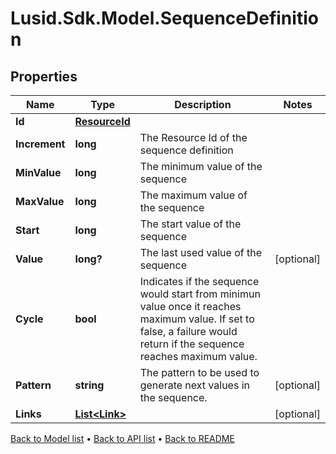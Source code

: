 # Lusid.Sdk.Model.SequenceDefinition

## Properties

Name | Type | Description | Notes
------------ | ------------- | ------------- | -------------
**Id** | [**ResourceId**](ResourceId.md) |  | 
**Increment** | **long** | The Resource Id of the sequence definition | 
**MinValue** | **long** | The minimum value of the sequence | 
**MaxValue** | **long** | The maximum value of the sequence | 
**Start** | **long** | The start value of the sequence | 
**Value** | **long?** | The last used value of the sequence | [optional] 
**Cycle** | **bool** | Indicates if the sequence would start from minimun value once it reaches maximum value. If set to false, a failure would return if the sequence reaches maximum value. | 
**Pattern** | **string** | The pattern to be used to generate next values in the sequence. | [optional] 
**Links** | [**List&lt;Link&gt;**](Link.md) |  | [optional] 

[Back to Model list](../README.md#documentation-for-models) &#8226; [Back to API list](../README.md#documentation-for-api-endpoints) &#8226; [Back to README](../README.md)

